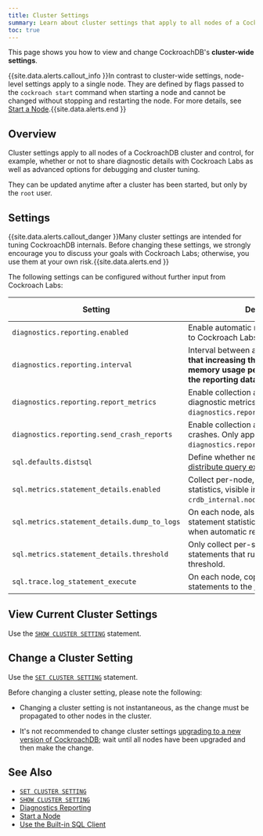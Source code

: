 ```yaml
---
title: Cluster Settings
summary: Learn about cluster settings that apply to all nodes of a CockroachDB cluster.
toc: true
---
```


This page shows you how to view and change CockroachDB's **cluster-wide settings**.

{{site.data.alerts.callout_info }}In contrast to cluster-wide settings, node-level settings apply to a single node. They are defined by flags passed to the <code>cockroach start</code> command when starting a node and cannot be changed without stopping and restarting the node. For more details, see <a href="start-a-node.html">Start a Node</a>.{{site.data.alerts.end }}


## Overview

Cluster settings apply to all nodes of a CockroachDB cluster and control, for example, whether or not to share diagnostic details with Cockroach Labs as well as advanced options for debugging and cluster tuning.

They can be updated anytime after a cluster has been started, but only by the `root` user.

## Settings

{{site.data.alerts.callout_danger }}Many cluster settings are intended for tuning CockroachDB internals. Before changing these settings, we strongly encourage you to discuss your goals with Cockroach Labs; otherwise, you use them at your own risk.{{site.data.alerts.end }}

The following settings can be configured without further input from Cockroach Labs:

| Setting | Description | Value type    | Default value |
|---------|-------------|---------------|---------------|
| `diagnostics.reporting.enabled` | Enable automatic reporting of usage data to Cockroach Labs. | Boolean | `true` |
| `diagnostics.reporting.interval` | Interval between automatic reports. **Note that increasing this value will also cause memory usage per node to increase, as the reporting data is collected into RAM.** | Interval | 1 hour |
| `diagnostics.reporting.report_metrics` | Enable collection and reporting of diagnostic metrics. Only applicable if `diagnostics.reporting.enabled` is `true`. | Boolean | `true` |
| `diagnostics.reporting.send_crash_reports` | Enable collection and reporting of node crashes. Only applicable if `diagnostics.reporting.enabled` is `true`. | Boolean | `true` |
| `sql.defaults.distsql` | Define whether new client sessions try to [distribute query execution](https://www.cockroachlabs.com/blog/local-and-distributed-processing-in-cockroachdb/) by default. | Integer | 1 (automatic) |
| `sql.metrics.statement_details.enabled` | Collect per-node, per-statement query statistics, visible in the virtual table `crdb_internal.node_statement_statistics`. | Boolean | `true` |
| `sql.metrics.statement_details.dump_to_logs` | On each node, also copy collected per-statement statistics to the [logging output](debug-and-error-logs.html) when automatic reporting is enabled. | Boolean | `false` |
| `sql.metrics.statement_details.threshold` | Only collect per-statement statistics for statements that run longer than this threshold. | Interval | 0 seconds (all statements) |
| `sql.trace.log_statement_execute` | On each node, copy all executed statements to the [logging output](debug-and-error-logs.html). | Boolean | `false` |

<!-- Add this section back in once `system.settings` has been fleshed out.

## Settings

types:

settings-registry.go

s = string
b = boolean
i = int
f = float
d = duration
z = byte-size (can set them with set cluster setting = 32 MiB)

-->

## View Current Cluster Settings

Use the [`SHOW CLUSTER SETTING`](show-cluster-setting.html) statement.

## Change a Cluster Setting

Use the [`SET CLUSTER SETTING`](set-cluster-setting.html) statement.

Before changing a cluster setting, please note the following:

- 	Changing a cluster setting is not instantaneous, as the change must be propagated to other nodes in the cluster.

- 	It's not recommended to change cluster settings [upgrading to a new version of CockroachDB](upgrade-cockroach-version.html); wait until all nodes have been upgraded and then make the change.

## See Also

- [`SET CLUSTER SETTING`](set-cluster-setting.html)
- [`SHOW CLUSTER SETTING`](show-cluster-setting.html)
- [Diagnostics Reporting](diagnostics-reporting.html)
- [Start a Node](start-a-node.html)
- [Use the Built-in SQL Client](use-the-built-in-sql-client.html)
